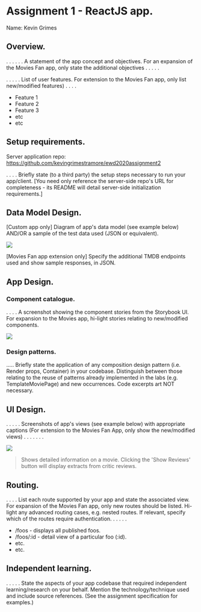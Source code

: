# Assignment 1 - ReactJS app.

Name: Kevin Grimes

## Overview.
. . . . . . A statement of the app concept and objectives. For an expansion of the Movies Fan app, only state the additional objectives  . . . . . 


 . . . . . List of user features. For extension to the Movies Fan app, only list new/modified features) . . . . 
 
 + Feature 1
 + Feature 2
 + Feature 3
 + etc
 + etc

## Setup requirements.

Server application repo: https://github.com/kevingrimestramore/ewd2020assignment2

. . . . Briefly state (to a third party) the setup steps necessary to run your app/client. [You need only reference the server-side repo's URL for completeness - its README will detail server-side initialization requirements.]

## Data Model Design.

[Custom app only]
 Diagram of app's data model (see example below) AND/OR a sample of the test data used (JSON or equivalent).

![][model]

[Movies Fan app extension only]
Specify the additional TMDB endpoints used and show sample responses, in JSON.

## App Design.

### Component catalogue.

 . . . . A screenshot showing the component stories from the Storybook UI. For expansion to the Movies app, hi-light stories relating to new/modified components.

![][stories]

### Design patterns.

..... Briefly state the application of any composition design pattern (i.e. Render props, Container) in your codebase. Distinguish between those relating to the reuse of patterns already implemented in the labs (e.g. TemplateMoviePage) and new occurrences. Code excerpts art NOT necessary.

## UI Design.

. . . . . Screenshots of app's views (see example below) with appropriate captions (For extension to the Movies Fan App, only show the new/modified views) . . . . . . . 

![][view]
>Shows detailed information on a movie. Clicking the 'Show Reviews' button will display extracts from critic reviews.

## Routing.
. . . . List each route supported by your app and state the associated view. For expansion of the Movies Fan app, only new routes should be listed. Hi-light any advanced routing cases, e.g. nested routes. If relevant, specify which of the routes require authentication. . . . . . 

+ /foos - displays all published foos.
+ /foos/:id - detail view of a particular foo (:id).
+ etc.
+ etc.

## Independent learning.

. . . . . State the aspects of your app codebase that required independent learning/research on your behalf. Mention the technology/technique used and include source references. (See the assignment specification for examples.) 


[model]: ./data.jpg
[view]: ./view.png
[stories]: ./storybook.png